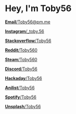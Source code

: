 # Hey, I'm Toby56

[**Email**/Toby56@pm.me](mailto:Toby56@pm.me)

[**Instagram**/\_toby.56](https://www.instagram.com/_toby.56/)

[**Stackoverflow**/Toby56](https://stackoverflow.com/users/8654224/toby56)

[**Reddit**/Toby560](https://www.reddit.com/user/Toby560)

[**Steam**/Toby560](https://steamcommunity.com/id/Toby560/)

[**Discord**/Toby56](https://discord.gg/yhespeDjVs)

[**Hackaday**/Toby56](https://hackaday.io/Toby56)

[**Anilist**/Toby56](https://anilist.co/user/Toby56/)

[**Spotify**/Toby56](https://open.spotify.com/user/jxfyeiqho881nfzek50wohoxx?si=LTOKBK_yRAGgGW3A9JUYJA)

[**Unsplash**/Toby56](https://unsplash.com/@toby56/)

<!--
**Toby56/Toby56** is a ✨ _special_ ✨ repository because its `README.md` (this file) appears on your GitHub profile.

Here are some ideas to get you started:

- 🔭 I’m currently working on ...
- 🌱 I’m currently learning ...
- 👯 I’m looking to collaborate on ...
- 🤔 I’m looking for help with ...
- 💬 Ask me about ...
- 📫 How to reach me: ...
- 😄 Pronouns: ...
- ⚡ Fun fact: ...
-->
